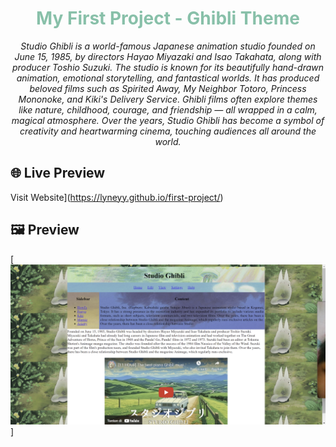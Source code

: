 <h1 align="center" style="color:#88c0a9;">My First Project - Ghibli Theme</h1>

<p align="center">
  <em> Studio Ghibli is a world-famous Japanese animation studio founded on June 15, 1985, by directors Hayao Miyazaki and Isao Takahata, along with producer Toshio Suzuki. The studio is known for its beautifully hand-drawn animation, emotional storytelling, and fantastical worlds.  It has produced beloved films such as <em>Spirited Away</em>, <em>My Neighbor Totoro</em>, <em>Princess Mononoke</em>, and <em>Kiki's Delivery Service</em>. Ghibli films often explore themes like nature, childhood, courage, and friendship — all wrapped in a calm, magical atmosphere. Over the years, Studio Ghibli has become a symbol of creativity and heartwarming cinema, touching audiences all around the world.
</em>
</p>

## 🌐 Live Preview
 Visit Website](https://lyneyy.github.io/first-project/)

## 🖼️ Preview
[![Website Preview](first-project.png)]
